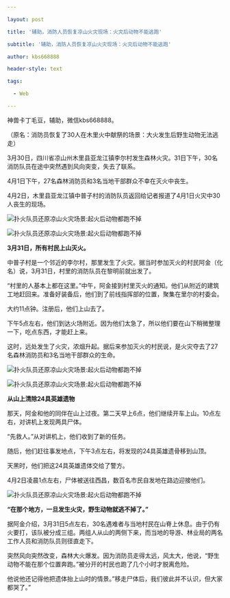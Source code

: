 ---
layout: post
title: '辅助，消防人员恢复凉山火灾现场：火灾后动物不能逃跑'
subtitle: '辅助，消防人员恢复凉山火灾现场：火灾后动物不能逃跑'
author: kbs668888
header-style: text
tags:
  - Web
---
神兽卡丁毛豆，辅助，微信kbs668888。

（原名：消防员恢复了30人在木里火中献祭的场景：大火发生后野生动物无法逃走）

3月30日，四川省凉山州木里县亚龙江镇李尔村发生森林火灾。31日下午，30名消防队员在途中突然遇到风向突变，失去了联系。

4月1日下午，27名森林消防员和3名当地干部群众不幸在灭火中丧生。

4月2日，木里县亚龙江镇中普子村的消防队员返回给记者报道了4月1日火灾中30人丧生的现场。

![扑火队员还原凉山火灾场景:起火后动物都跑不掉](http://dingyue.ws.126.net/5rUeCI8LWKqVLtNIP3Kw2yFSPOFoeLk2HqeBH60bYtQt51554201981800.jpg)

![扑火队员还原凉山火灾场景:起火后动物都跑不掉](http://dingyue.ws.126.net/felnwAK=wSLWvGsBVqvuYIEuBviT0BjztkepiyNatDyqg1554201981800.jpg)

 **3月31日，所有村民上山灭火。**

中普子村是一个邻近的李尔村，那里发生了火灾。据当时参加灭火的村民阿金（化名）说，3月31日，村里的消防队员在黎明前就出发了。

“村里的人基本上都在这里。”中午，阿金接到村里灭火的通知。他们从附近的建筑工地赶回来。准备好装备后，他们到了前线指挥部的位置，聚集在里尔的村委会。

大约11点钟。注册后，他们上山去了。

下午5点左右，他们到达火场附近。因为他们太急了，所以他们要在山下稍微整理一下，吃点东西，才能赶上来。

这时，远处发生了火灾，浓烟升起。据后来参加灭火的村民说，是火灾夺去了27名森林消防员和3名当地干部群众的生命。

![扑火队员还原凉山火灾场景:起火后动物都跑不掉](http://dingyue.ws.126.net/j8HYyppI9qh92tQhKucKJ8kAia3AgvCtzndN8LQsizAh71554201981804.jpg)

![扑火队员还原凉山火灾场景:起火后动物都跑不掉](http://dingyue.ws.126.net/zodcj7tYxdb6SIKn4dVl1lOBngiDqouZoYyLX=U1yJg4L1554201981804.jpg)

 **从山上清除24具英雄遗物**

那天，阿金和他的同伴在山上过夜。第二天早上6点，他们继续开车上山。10点左右，对讲机上发现两具尸体。

“先救人。”从对讲机上，他们收到了新的任务。

随后，他们赶往事发地点，下午3点左右，将发现的24具英雄遗骨移到山顶。

天黑时，他们把这24具英雄遗体交给了警方。

4月2日凌晨1点左右，尸体被送往西昌，数百名市民自发地在路边迎接他们。

![扑火队员还原凉山火灾场景:起火后动物都跑不掉](http://dingyue.ws.126.net/4dp3wNaQwpG2tWhwCnE7P0V0gTbfIyQjW9N4g1eewl3lp1554201981804.jpg)

 **“在那个地方，一旦发生火灾，野生动物就逃不掉了。”**

据阿金介绍，3月31日5点左右，30名遇难者与当地村民在山脊上休息。由于仍有火要打，该队被分成三组。两组人从山的两侧下来，而当地的导游、林业局的两名工作人员和消防队员则径直走下。

突然风向突然改变，森林大火爆发。因为消防员走得太远，风太大，他说，“野生动物不能在那个位置奔跑。”被分开的村民也跑了几个小时才脱离危险。

他说他还记得他把遗体抬上山时的情景。”移走尸体后，我们彼此并不认识，但大家都哭了。”

